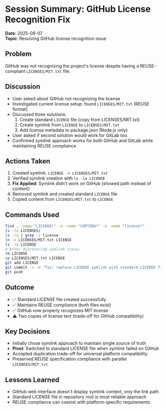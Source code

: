 # Session Summary: GitHub License Recognition Fix

**Date**: 2025-09-07  
**Topic**: Resolving GitHub license recognition issue

## Problem
GitHub was not recognizing the project's license despite having a REUSE-compliant `LICENSES/MIT.txt` file.

## Discussion
- User asked about GitHub not recognizing the license
- Investigated current license setup: found `LICENSES/MIT.txt` (REUSE format)
- Discussed three solutions:
  1. Create standard `LICENSE` file (copy from LICENSES/MIT.txt)
  2. Create symlink from `LICENSE` to `LICENSES/MIT.txt`
  3. Add license metadata to package.json (Node.js only)
- User asked if second solution would work for GitLab too
- Confirmed symlink approach works for both GitHub and GitLab while maintaining REUSE compliance

## Actions Taken
1. Created symlink: `LICENSE -> LICENSES/MIT.txt`
2. Verified symlink creation with `ls -la LICENSE`
3. **Fix Applied**: Symlink didn't work on GitHub (showed path instead of content)
4. Removed symlink and created standard `LICENSE` file
5. Copied content from `LICENSES/MIT.txt` to `LICENSE`

## Commands Used
```bash
find . -name "LICENSE*" -o -name "COPYING*" -o -name "license*"
ls -la LICENSES/
ls -la | grep -i license
ln -s LICENSES/MIT.txt LICENSE
ls -la LICENSE
# After discovering symlink issue:
rm LICENSE
cp LICENSES/MIT.txt LICENSE
git add LICENSE
git commit -s -m "fix: replace LICENSE symlink with standard LICENSE file"
git push
```

## Outcome
- ✅ Standard LICENSE file created successfully
- ✅ Maintains REUSE compliance (both files exist)
- ✅ GitHub now properly recognizes MIT license
- ⚠️ Two copies of license text (trade-off for GitHub compatibility)

## Key Decisions
- Initially chose symlink approach to maintain single source of truth
- **Pivot**: Switched to standard LICENSE file when symlink failed on GitHub
- Accepted duplication trade-off for universal platform compatibility
- Preserved REUSE specification compliance with parallel `LICENSES/MIT.txt`

## Lessons Learned
- GitHub web interface doesn't display symlink content, only the link path
- Standard LICENSE file in repository root is most reliable approach
- REUSE compliance can coexist with platform-specific requirements